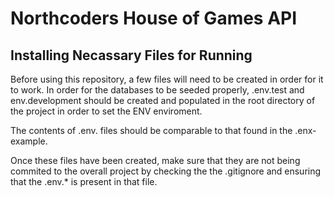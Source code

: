 # Northcoders House of Games API

## Installing Necassary Files for Running

Before using this repository, a few files will need to be created in order for it to work. In order for the databases to be seeded properly, .env.test and env.development should be created and populated in the root directory of the project in order to set the ENV enviroment.

The contents of .env. files should be comparable to that found in the .enx-example.

Once these files have been created, make sure that they are not being commited to the overall project by checking the the .gitignore and ensuring that the .env.\* is present in that file.
